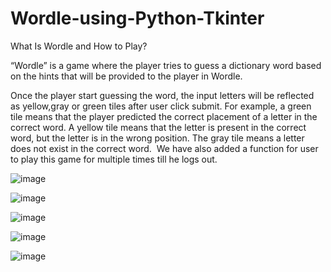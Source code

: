 # Wordle-using-Python-Tkinter

What Is Wordle and How to Play? 

“Wordle” is a game where the player tries to guess a dictionary word based on the hints that will be provided to the player in Wordle.

Once the player start guessing the word, the input letters will be reflected as yellow,gray or green tiles after user click submit. For example, a green tile means that the player predicted the correct placement of a letter in the correct word. A yellow tile means that the letter is present in the correct word, but the letter is in the wrong position. The gray tile means a letter does not exist in the correct word. 
We have also added a function for user to play this game for multiple times till he logs out.
					 

![image](https://user-images.githubusercontent.com/108047252/217471489-509a3334-9d5e-4e85-bf45-7dd2843ddbd7.png)

![image](https://user-images.githubusercontent.com/108047252/217471794-7a1594dd-f340-41c1-ab79-1f095ca3b664.png)

![image](https://user-images.githubusercontent.com/108047252/217471833-2fb1654b-dbc0-4db1-a97e-efd7b7f2615f.png)

![image](https://user-images.githubusercontent.com/108047252/217471875-71e5095e-a308-43f3-8f19-48cc9788403b.png)


![image](https://user-images.githubusercontent.com/108047252/217471917-4bb31a32-728a-4e3b-adab-963354319151.png)

